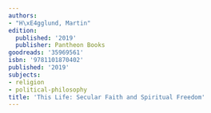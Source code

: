 ```yaml
---
authors:
- "H\xE4gglund, Martin"
edition:
  published: '2019'
  publisher: Pantheon Books
goodreads: '35969561'
isbn: '9781101870402'
published: '2019'
subjects:
- religion
- political-philosophy
title: 'This Life: Secular Faith and Spiritual Freedom'
---
```



